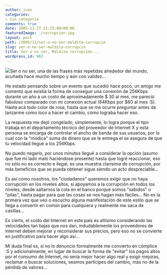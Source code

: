 ```yaml
---
author: ivan
categories:
- Sin categoría
comments: true
date: 2005-11-27 11:25:00+00:00
featuredImage: ./corrupcion.jpg
layout: post
path: /2005/11/ser-o-no-ser-maldita-corrupcin
slug: ser-o-no-ser-maldita-corrupcin
title: Ser o no ser, Maldita corrupción...
wordpress_id: 963
---
```


[![](https://photos1.blogger.com/blogger/5311/455/200/corrupcion.jpg)](https://photos1.blogger.com/blogger/5311/455/1600/corrupcion.png)Ser o no ser, una de las frases más repetidas alrededor del mundo, acuñada hace mucho tiempo y aún con validez...

He estado pensando sobre un evento que sucedió hace poco, un amigo me comentó que existía la forma de conseguir una conexión de 256Kbps durante un año a un costo de aproximadamente $ 30 al mes, me pareció fabuloso comparado con mi conexión actual (64Kbps por $60 al mes :S). Hasta acá todo color de rosa, hasta que se me ocurre preguntar antes de lanzarme como loco a hacer el cambio, cómo lograba hacer eso.

La respuesta me dejó congelado, simplemente, lo logra porque el tipo trabaja en el departamento técnico del proveedor de Internet X y esta persona se encarga de controlar el ancho de banda de sus usuarios, por lo cual con la "módica" suma de dinero que se le entrega el se asegura de que tu velocidad llegue a los 256Kbps.

No puedo negarlo, por unos minutos llegué a considerar la opción (asumo que fue mi lado malo haciéndose presente) hasta que logré reaccionar, eso no sólo no es correcto e ilegal, es una muestra clarísima de corrupción, por más beneficios que se pueda obtener sigue siendo un acto despreciable...

Es así como nosotros, los "ciudadanos" queremos exigir que no haya corrupción en los niveles altos, si apoyamos a la corrupción en todos los niveles, desde saltarnos la cola en el banco porque somos "sabidos" o "pilas", hasta pagar para que las cosas se nos hagan más fáciles... No es la primera vez que veo o escucho alguna manifestación de este estilo que se llega a convertir en común para cualquiera y realmente me saca de casillas...

Es cierto, el costo del Internet en este país es altísimo considerando las velocidades tan bajas que nos dan, indudablemente los proveedores de Internet deben mejorar y reconsiderar sus precios, pero eso no se convierte en justificativo para hacer algo así...

Mi duda final es, si no lo denuncio formalmente me convierto en cómplice :S
y adicionalmente, en lugar de buscar la forma de "evitar" los pagos altos por el consumo de Internet, no sería mejor hacer algo real y exigir mejoras, reclamar o buscar soluciones, seamos partícipes del cambio, mas no de la pérdida de valores...
